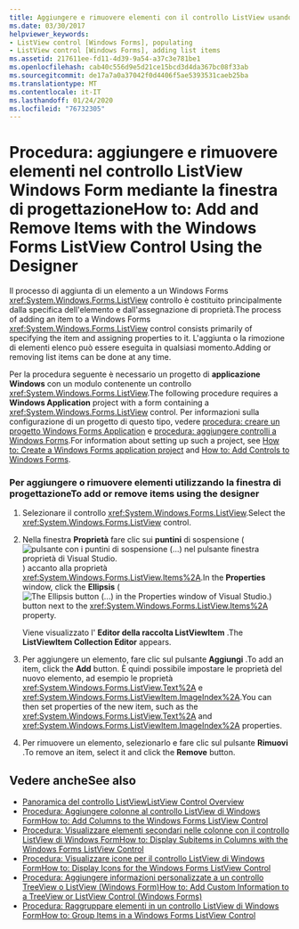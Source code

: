 ```yaml
---
title: Aggiungere e rimuovere elementi con il controllo ListView usando la finestra di progettazione
ms.date: 03/30/2017
helpviewer_keywords:
- ListView control [Windows Forms], populating
- ListView control [Windows Forms], adding list items
ms.assetid: 217611ee-fd11-4d39-9a54-a37c3e781be1
ms.openlocfilehash: cab40c556d9e5d21ce15bcd3d4da367bc08f33ab
ms.sourcegitcommit: de17a7a0a37042f0d4406f5ae5393531caeb25ba
ms.translationtype: MT
ms.contentlocale: it-IT
ms.lasthandoff: 01/24/2020
ms.locfileid: "76732305"
---
```

# <a name="how-to-add-and-remove-items-with-the-windows-forms-listview-control-using-the-designer"></a><span data-ttu-id="43bd7-102">Procedura: aggiungere e rimuovere elementi nel controllo ListView Windows Form mediante la finestra di progettazione</span><span class="sxs-lookup"><span data-stu-id="43bd7-102">How to: Add and Remove Items with the Windows Forms ListView Control Using the Designer</span></span>

<span data-ttu-id="43bd7-103">Il processo di aggiunta di un elemento a un Windows Forms <xref:System.Windows.Forms.ListView> controllo è costituito principalmente dalla specifica dell'elemento e dall'assegnazione di proprietà.</span><span class="sxs-lookup"><span data-stu-id="43bd7-103">The process of adding an item to a Windows Forms <xref:System.Windows.Forms.ListView> control consists primarily of specifying the item and assigning properties to it.</span></span> <span data-ttu-id="43bd7-104">L'aggiunta o la rimozione di elementi elenco può essere eseguita in qualsiasi momento.</span><span class="sxs-lookup"><span data-stu-id="43bd7-104">Adding or removing list items can be done at any time.</span></span>

<span data-ttu-id="43bd7-105">Per la procedura seguente è necessario un progetto di **applicazione Windows** con un modulo contenente un controllo <xref:System.Windows.Forms.ListView>.</span><span class="sxs-lookup"><span data-stu-id="43bd7-105">The following procedure requires a **Windows Application** project with a form containing a <xref:System.Windows.Forms.ListView> control.</span></span> <span data-ttu-id="43bd7-106">Per informazioni sulla configurazione di un progetto di questo tipo, vedere [procedura: creare un progetto Windows Forms Application](/visualstudio/ide/step-1-create-a-windows-forms-application-project) e [procedura: aggiungere controlli a Windows Forms](how-to-add-controls-to-windows-forms.md).</span><span class="sxs-lookup"><span data-stu-id="43bd7-106">For information about setting up such a project, see [How to: Create a Windows Forms application project](/visualstudio/ide/step-1-create-a-windows-forms-application-project) and [How to: Add Controls to Windows Forms](how-to-add-controls-to-windows-forms.md).</span></span>

### <a name="to-add-or-remove-items-using-the-designer"></a><span data-ttu-id="43bd7-107">Per aggiungere o rimuovere elementi utilizzando la finestra di progettazione</span><span class="sxs-lookup"><span data-stu-id="43bd7-107">To add or remove items using the designer</span></span>

1. <span data-ttu-id="43bd7-108">Selezionare il controllo <xref:System.Windows.Forms.ListView>.</span><span class="sxs-lookup"><span data-stu-id="43bd7-108">Select the <xref:System.Windows.Forms.ListView> control.</span></span>

2. <span data-ttu-id="43bd7-109">Nella finestra **Proprietà** fare clic sui **puntini** di sospensione (![pulsante con i puntini di sospensione (...) nel pulsante finestra proprietà di Visual Studio.](./media/visual-studio-ellipsis-button.png)) accanto alla proprietà <xref:System.Windows.Forms.ListView.Items%2A>.</span><span class="sxs-lookup"><span data-stu-id="43bd7-109">In the **Properties** window, click the **Ellipsis** (![The Ellipsis button (...) in the Properties window of Visual Studio.](./media/visual-studio-ellipsis-button.png)) button next to the <xref:System.Windows.Forms.ListView.Items%2A> property.</span></span>

     <span data-ttu-id="43bd7-110">Viene visualizzato l' **Editor della raccolta ListViewItem** .</span><span class="sxs-lookup"><span data-stu-id="43bd7-110">The **ListViewItem Collection Editor** appears.</span></span>

3. <span data-ttu-id="43bd7-111">Per aggiungere un elemento, fare clic sul pulsante **Aggiungi** .</span><span class="sxs-lookup"><span data-stu-id="43bd7-111">To add an item, click the **Add** button.</span></span> <span data-ttu-id="43bd7-112">È quindi possibile impostare le proprietà del nuovo elemento, ad esempio le proprietà <xref:System.Windows.Forms.ListView.Text%2A> e <xref:System.Windows.Forms.ListViewItem.ImageIndex%2A>.</span><span class="sxs-lookup"><span data-stu-id="43bd7-112">You can then set properties of the new item, such as the <xref:System.Windows.Forms.ListView.Text%2A> and <xref:System.Windows.Forms.ListViewItem.ImageIndex%2A> properties.</span></span>

4. <span data-ttu-id="43bd7-113">Per rimuovere un elemento, selezionarlo e fare clic sul pulsante **Rimuovi** .</span><span class="sxs-lookup"><span data-stu-id="43bd7-113">To remove an item, select it and click the **Remove** button.</span></span>

## <a name="see-also"></a><span data-ttu-id="43bd7-114">Vedere anche</span><span class="sxs-lookup"><span data-stu-id="43bd7-114">See also</span></span>

- [<span data-ttu-id="43bd7-115">Panoramica del controllo ListView</span><span class="sxs-lookup"><span data-stu-id="43bd7-115">ListView Control Overview</span></span>](listview-control-overview-windows-forms.md)
- [<span data-ttu-id="43bd7-116">Procedura: Aggiungere colonne al controllo ListView di Windows Form</span><span class="sxs-lookup"><span data-stu-id="43bd7-116">How to: Add Columns to the Windows Forms ListView Control</span></span>](how-to-add-columns-to-the-windows-forms-listview-control.md)
- [<span data-ttu-id="43bd7-117">Procedura: Visualizzare elementi secondari nelle colonne con il controllo ListView di Windows Form</span><span class="sxs-lookup"><span data-stu-id="43bd7-117">How to: Display Subitems in Columns with the Windows Forms ListView Control</span></span>](how-to-display-subitems-in-columns-with-the-windows-forms-listview-control.md)
- [<span data-ttu-id="43bd7-118">Procedura: Visualizzare icone per il controllo ListView di Windows Form</span><span class="sxs-lookup"><span data-stu-id="43bd7-118">How to: Display Icons for the Windows Forms ListView Control</span></span>](how-to-display-icons-for-the-windows-forms-listview-control.md)
- [<span data-ttu-id="43bd7-119">Procedura: Aggiungere informazioni personalizzate a un controllo TreeView o ListView (Windows Form)</span><span class="sxs-lookup"><span data-stu-id="43bd7-119">How to: Add Custom Information to a TreeView or ListView Control (Windows Forms)</span></span>](add-custom-information-to-a-treeview-or-listview-control-wf.md)
- [<span data-ttu-id="43bd7-120">Procedura: Raggruppare elementi in un controllo ListView di Windows Form</span><span class="sxs-lookup"><span data-stu-id="43bd7-120">How to: Group Items in a Windows Forms ListView Control</span></span>](how-to-group-items-in-a-windows-forms-listview-control.md)
